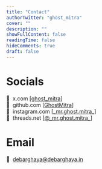 ```yaml
---
title: "Contact"
authorTwitter: "ghost_mitra"
cover: ""
description: ""
showFullContent: false
readingTime: false
hideComments: true
draft: false
---
```


# Socials

&nbsp;&nbsp;x.com [[ghost_mitra](https://x.com/ghost_mitra)]\
&nbsp;&nbsp;github.com [[GhostMitra](https://github.com/GhostMitra)]\
&nbsp;&nbsp;instagram.com [[\_mr.ghost.mitra\_](https://www.instagram.com/_mr.ghost.mitra_/)]\
󰬱&nbsp;&nbsp;threads.net [[@\_mr.ghost.mitra\_](https://www.threads.net/@_mr.ghost.mitra_)]

# Email

󰻣&nbsp;&nbsp;[debarghaya@debarghaya.in](mailto:debarghaya@debarghaya.in)
